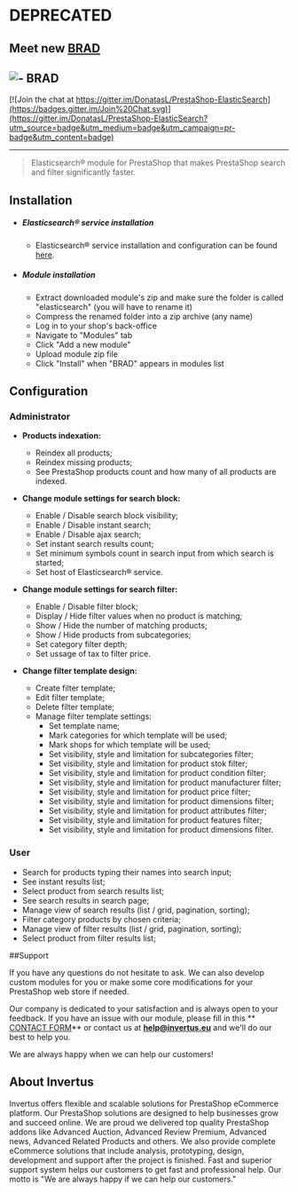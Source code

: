 # DEPRECATED

Meet new [BRAD](https://github.com/Invertus/brad)
-------------------------------------------------

## ![-](logo.png "BRAD") BRAD

[![Join the chat at https://gitter.im/DonatasL/PrestaShop-ElasticSearch](https://badges.gitter.im/Join%20Chat.svg)](https://gitter.im/DonatasL/PrestaShop-ElasticSearch?utm_source=badge&utm_medium=badge&utm_campaign=pr-badge&utm_content=badge)
___

> Elasticsearch® module for PrestaShop that makes PrestaShop search and filter significantly faster.

## Installation

* ##### Elasticsearch® service installation
    * Elasticsearch® service installation and configuration can be found [here](http://www.elastic.co/guide/en/elasticsearch/client/php-api/current/).

* ##### Module installation

    * Extract downloaded module's zip and make sure the folder is called "elasticsearch" (you will have to rename it)
    * Compress the renamed folder into a zip archive (any name)
    * Log in to your shop's back-office
    * Navigate to "Modules" tab
    * Click "Add a new module"
    * Upload module zip file
    * Click "Install" when "BRAD" appears in modules list


## Configuration

### Administrator
 
 * **Products indexation:**

    * Reindex all products;
    * Reindex missing products;
    * See PrestaShop products count and how many of all products are indexed.

* **Change module settings for search block:**

    * Enable / Disable search block visibility;
    * Enable / Disable instant search;
    * Enable / Disable ajax search;
    * Set instant search results count;
    * Set minimum symbols count in search input from which search is started;
    * Set host of Elasticsearch® service.

* **Change module settings for search filter:**
    * Enable / Disable filter block;
    * Display / Hide filter values when no product is matching;
    * Show / Hide the number of matching products;
    * Show / Hide products from subcategories;
    * Set category filter depth;
    * Set ussage of tax to filter price.

* **Change filter template design:**
    * Create filter template;
    * Edit filter template;
    * Delete filter template;
    * Manage filter template settings:
        * Set template name;
        * Mark categories for which template will be used;
        * Mark shops for which template will be used;
        * Set visibility, style and limitation for subcategories filter;
        * Set visibility, style and limitation for product stok filter;
        * Set visibility, style and limitation for product condition filter;
        * Set visibility, style and limitation for product manufacturer filter;
        * Set visibility, style and limitation for product price filter;
        * Set visibility, style and limitation for product dimensions filter;
        * Set visibility, style and limitation for product attributes filter;
        * Set visibility, style and limitation for product features filter;
        * Set visibility, style and limitation for product dimensions filter.
 
### User

* Search for products typing their names into search input;
* See instant results list;
* Select product from search results list;
* See search results in search page;
* Manage view of search results (list / grid, pagination, sorting);
* Filter category products by chosen criteria;
* Manage view of filter results (list / grid, pagination, sorting);
* Select product from filter results list;

##Support
 
If you have any questions do not hesitate to ask. We can also develop custom modules for you or make some core modifications for your PrestaShop web store if needed.
 
Our company is dedicated to your satisfaction and is always open to your feedback. If you have an issue with our module, please fill in this ** [CONTACT FORM](https://invertus.worketc.com/forms?22)** or contact us at **[help@invertus.eu](mailto:help@invertus.eu?subject=Color%20Picker%20in%20products%20list%20Simple%20support)** and we'll do our best to help you.
 
We are always happy when we can help our customers!

## About Invertus

Invertus offers flexible and scalable solutions for PrestaShop eCommerce platform. Our PrestaShop solutions are designed to help businesses grow and succeed online. We are proud we delivered top quality PrestaShop addons like Advanced Auction, Advanced Review Premium, Advanced news, Advanced Related Products and others. We also provide complete eCommerce solutions that include analysis, prototyping, design, development and support after the project is finished. Fast and superior support system helps our customers to get fast and professional help. Our motto is "We are always happy if we can help our customers."
